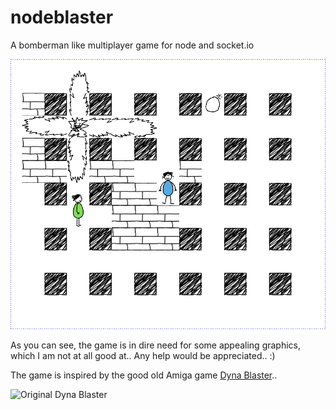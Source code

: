 nodeblaster
===========

A bomberman like multiplayer game for node and socket.io

![screenshot](https://github.com/bodhiBit/nodeblaster/blob/master/public/images/nodeblaster.png?raw=true)

As you can see, the game is in dire need for some appealing graphics, which I am
not at all good at.. Any help would be appreciated.. :)

The game is inspired by the good old Amiga game
[Dyna Blaster](http://youtu.be/LDkYTl1qGcs?t=20m30s)..

![Original Dyna Blaster](http://www.oldgames.sk/images/oldgames/action/Dyna.Blaster/dyna-009.png)

